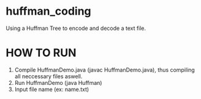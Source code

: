 # huffman_coding
Using a Huffman Tree to encode and decode a text file.

# HOW TO RUN

1. Compile HuffmanDemo.java (javac HuffmanDemo.java), thus compiling all neccessary files aswell.
2. Run HuffmanDemo (java Huffman)
3. Input file name (ex: name.txt)
